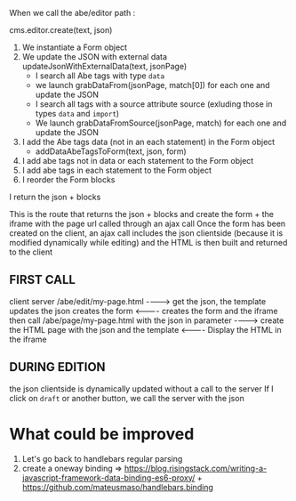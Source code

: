 When we call the abe/editor path :

cms.editor.create(text, json)

1. We instantiate a Form object
2. We update the JSON with external data
    updateJsonWithExternalData(text, jsonPage)
    - I search all Abe tags with type `data`
    - we launch grabDataFrom(jsonPage, match[0]) for each one and update the JSON
    - I search all tags with a source attribute source (exluding those in types `data` and `import`)
    - We launch grabDataFromSource(jsonPage, match) for each one and update the JSON
3. I add the Abe tags data (not in an each statement) in the Form object
   - addDataAbeTagsToForm(text, json, form)
4. I add abe tags not in data or each statement to the Form object
5. I add abe tags in each statement to the Form object
6. I reorder the Form blocks

I return the json + blocks

This is the route that returns the json + blocks and create the form + the iframe with the page url called through an ajax call
Once the form has been created on the client, an ajax call includes the json clientside (because it is modified dynamically while editing) and the HTML is then built and returned to the client

## FIRST CALL

client                                  server
/abe/edit/my-page.html      ---->       get the json, the template
                                        updates the json
                                        creates the form
                            <----
creates the form and
the iframe then call
/abe/page/my-page.html
with the json in parameter  ---->       create the HTML page with
                                        the json and the template
                            <----
Display the HTML
in the iframe

## DURING EDITION
the json clientside is dynamically updated without a call to the server
If I click on `draft` or another button, we call the server with the json



# What could be improved
1. Let's go back to handlebars regular parsing
2. create a oneway binding => https://blog.risingstack.com/writing-a-javascript-framework-data-binding-es6-proxy/ + https://github.com/mateusmaso/handlebars.binding


